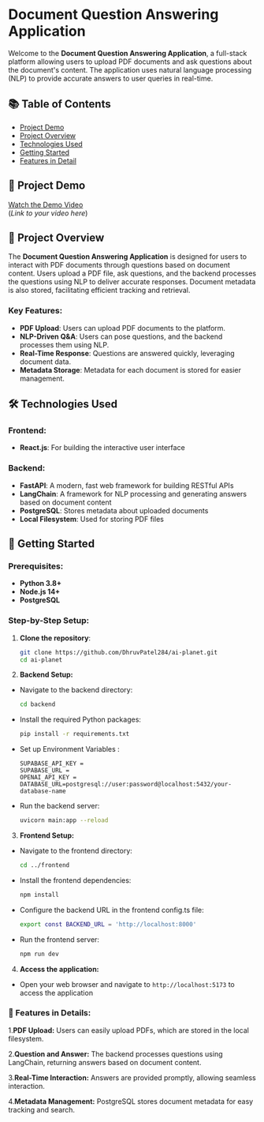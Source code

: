 # Document Question Answering Application

Welcome to the **Document Question Answering Application**, a full-stack platform allowing users to upload PDF documents and ask questions about the document's content. The application uses natural language processing (NLP) to provide accurate answers to user queries in real-time.

## 📚 Table of Contents
- [Project Demo](#-project-demo)
- [Project Overview](#-project-overview)
- [Technologies Used](#-technologies-used)
- [Getting Started](#-getting-started)
- [Features in Detail](#-features-in-detail)

## 🎥 Project Demo

[Watch the Demo Video](#)  
(*Link to your video here*)

## 🚀 Project Overview

The **Document Question Answering Application** is designed for users to interact with PDF documents through questions based on document content. Users upload a PDF file, ask questions, and the backend processes the questions using NLP to deliver accurate responses. Document metadata is also stored, facilitating efficient tracking and retrieval.

### Key Features:
- **PDF Upload**: Users can upload PDF documents to the platform.
- **NLP-Driven Q&A**: Users can pose questions, and the backend processes them using NLP.
- **Real-Time Response**: Questions are answered quickly, leveraging document data.
- **Metadata Storage**: Metadata for each document is stored for easier management.

## 🛠️ Technologies Used

### Frontend:
- **React.js**: For building the interactive user interface

### Backend:
- **FastAPI**: A modern, fast web framework for building RESTful APIs
- **LangChain**: A framework for NLP processing and generating answers based on document content
- **PostgreSQL**: Stores metadata about uploaded documents
- **Local Filesystem**: Used for storing PDF files

## 🚀 Getting Started

### Prerequisites:
- **Python 3.8+**
- **Node.js 14+**
- **PostgreSQL**

### Step-by-Step Setup:

1. **Clone the repository**:
   ```bash
   git clone https://github.com/DhruvPatel284/ai-planet.git
   cd ai-planet
2. **Backend Setup:**
-   Navigate to the backend directory:
    ```bash
    cd backend
- Install the required Python packages:
    ```bash
    pip install -r requirements.txt
- Set up Environment Variables :
    ```
    SUPABASE_API_KEY = 
    SUPABASE_URL = 
    OPENAI_API_KEY = 
    DATABASE_URL=postgresql://user:password@localhost:5432/your-database-name
- Run the backend server:
    ```bash
    uvicorn main:app --reload

3. **Frontend Setup:**
-   Navigate to the frontend directory:
    ```bash
    cd ../frontend
-   Install the frontend dependencies:
    ```bash
    npm install
-   Configure the backend URL in the frontend config.ts file:
    ```bash
    export const BACKEND_URL = 'http://localhost:8000'
-   Run the frontend server:
    ```bash
    npm run dev
4. **Access the application:**
-   Open your web browser and navigate to `http://localhost:5173` to access the application

### **📝 Features in Details**:
   1.**PDF Upload:** Users can easily upload PDFs, which are stored in the local filesystem.

   2.**Question and Answer:** The backend processes questions using LangChain, returning answers based on document content.

   3.**Real-Time Interaction:** Answers are provided promptly, allowing seamless interaction.
   
   4.**Metadata Management:** PostgreSQL stores document metadata for easy tracking and search.